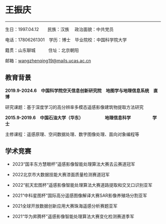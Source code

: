 # 王振庆

---

生日：1997.04.12&emsp;&emsp;民族：汉族 &emsp;政治面貌：中共党员

电话：17806261301&emsp;学历：博士&emsp;毕业院校：中国科学院大学

籍贯：山东聊城&emsp;&emsp;&emsp;住址：北京朝阳

邮箱：wangzhenqing19@mails.ucas.ac.cn

## 教育背景 ##

**2019.9-2024.6&emsp;中国科学院空天信息创新研究院&emsp;地图学与地理信息系统&emsp;直博**

研究课题：基于深度学习的高分辨率多模态遥感影像建筑物提取方法研究

**2015.9-2019.6&emsp;中国石油大学（华东）&emsp;&emsp;&emsp;&emsp;&emsp;地理信息科学&emsp;&emsp;&emsp;&emsp;&emsp;学士**

主修课程：遥感原理、空间数据处理、数字图像处理、面向对象编程等

## 学术竞赛 ##

* 2023“国丰东方慧眼杯”遥感影像智能处理算法大赛去云赛道冠军
  
* 2022北京市大数据技能大赛漆面质量检测赛道冠军

* 2022“航天宏图杯”遥感影像智能处理算法大赛道路提取和交叉口识别亚军

* 2021“中科星图杯”国际高分遥感图像解译大赛SAR影像养殖场分割亚军

* 2021全球开放数据创新应用大赛珠海遥感分析赛题亚军

* 2021“华为昇腾杯”遥感影像智能处理算法大赛变化检测赛道季军

